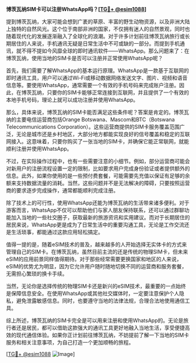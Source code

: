 **博茨瓦纳SIM卡可以注册WhatsApp吗？[[TG💪+ @esim1088](https://t.me/s/esim1088)]**

提到博茨瓦纳，大家可能会想到广袤的草原、丰富的野生动物资源，以及非洲大陆上独特的自然风光。这个位于南部非洲的国家，不仅拥有迷人的自然景观，同时也随着现代化的发展逐渐融入了全球化的浪潮。对于许多计划前往博茨瓦纳旅行或长期居住的人来说，手机通讯无疑是日常生活中不可或缺的一部分。而提到手机通讯，就不得不提如今风靡全球的即时通讯软件——WhatsApp。那么问题来了：在博茨瓦纳，使用当地的SIM卡是否可以注册并正常使用WhatsApp呢？

首先，我们需要了解WhatsApp的基本运行原理。WhatsApp是一款基于互联网的即时通讯工具，用户可以通过Wi-Fi或移动数据网络发送文字、图片、视频和语音信息等。要使用WhatsApp，通常需要一个有效的手机号码来完成账户注册。因此，在博茨瓦纳，只要你的SIM卡能够正常连接到互联网，并且提供了一个有效的本地手机号码，理论上就可以成功注册并使用WhatsApp。

那么，具体来说，博茨瓦纳的SIM卡能否满足这些条件呢？答案是肯定的。博茨瓦纳的主要电信运营商包括Orange Botswana、Mascom和BTC（Botswana Telecommunications Corporation）。这些运营商提供的SIM卡服务覆盖范围广泛，无论是城市还是乡村地区，大部分地方都能实现良好的信号覆盖和稳定的互联网接入。这意味着，只要你购买了一张当地的SIM卡，并确保它能正常联网，就能顺利注册并使用WhatsApp。

不过，在实际操作过程中，也有一些需要注意的小细节。例如，部分运营商可能会对新用户的注册流程设置一定的限制，比如要求用户完成身份验证或者提供额外的信息。此外，如果你使用的是一些预付费套餐，可能需要先充值以保证有足够的余额来支持数据流量的消耗。当然，这些问题并不是无法解决的障碍，只要按照运营商的要求逐步完成操作，通常都能顺利完成注册。

除了技术上的可行性，使用WhatsApp还能为博茨瓦纳的生活带来诸多便利。对于游客而言，WhatsApp不仅可以帮助他们与家人朋友保持联系，还可以通过群聊功能加入当地的一些社交圈子，获取最新的旅游资讯和实用建议。而对于长期居住的居民来说，WhatsApp更是成为了日常生活中的重要沟通工具，无论是工作交流还是生活琐事，都能通过这款应用轻松搞定。

值得一提的是，随着eSIM技术的普及，越来越多的人开始选择无实体卡的方式来管理自己的SIM卡。在博茨瓦纳，虽然目前主流的还是传统的物理SIM卡，但未来eSIM的应用前景同样值得期待。对于那些经常需要更换国家和地区的人来说，eSIM的优势尤为明显，因为它允许用户随时随地切换不同的运营商和服务套餐，无需担心繁琐的换卡手续。

当然，无论你是选择传统的物理SIM卡还是新兴的eSIM技术，最重要的一点始终是保障信息安全。在使用WhatsApp或其他社交媒体时，一定要注意保护个人隐私，避免泄露敏感信息。同时，也要遵守当地的法律法规，合理合法地使用通信工具。

综上所述，博茨瓦纳的SIM卡完全是可以用来注册和使用WhatsApp的。无论是旅行者还是居民，都可以借助这款强大的通讯工具更好地融入当地生活，享受便捷高效的现代通信体验。如果你正计划前往博茨瓦纳，不妨提前了解一下当地的SIM卡服务和相关注意事项，为自己打造一个更加顺畅的旅程。

[[TG💪+ @esim1088](https://t.me/s/esim1088) ![Image](https://i.postimg.cc/4NQfJmqS/Snipaste-2025-05-13-00-14-12.png)]